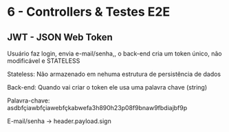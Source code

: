 # 6 - Controllers & Testes E2E

## JWT - JSON Web Token

Usuário faz login, envia e-mail/senha,, o back-end cria um token único, não modificável e STATELESS

Stateless: Não armazenado em nehuma estrutura de persistência de dados

Back-end: Quando vai criar o token ele usa uma palavra chave (string)

Palavra-chave: asdbfçiawbfçiawebfçkabwefa3h890h23p08f9bnaw9fbdiajbf9p

E-mail/senha -> header.payload.sign
